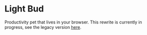# Light Bud
Productivity pet that lives in your browser. This rewrite is currently in progress, see the legacy version [here](https://github.com/shrub719/light-bud-legacy).